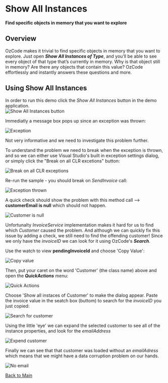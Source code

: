 ﻿# Show All Instances
**Find specific objects in memory that you want to explore**

## Overview

OzCode makes it trivial to find specific objects in memory that you want to explore. Just open ***Show All Instances of Type***, and you’ll be able to see every object of that type that’s currently in memory. Why is that object still in memory? Are there any objects that contain this value? OzCode effortlessly and instantly answers these questions and more.

## Using Show All Instances

In order to run this demo click the _Show All Instances_ button in the demo application.  
![Show All Instances button](Resources/ShowAllInstancesButton.PNG)   

Immediatly a message box pops up since an exception was thrown:

![Exception](Resources/exceptionCaught.PNG)
 
Not very informative and we need to investigate this problem further.  
 
To understand the problem we need to break when the exception is thrown, and so we can either use Visual Studio's built in exception settings dialog, or simply click the "Break on all CLR excetions" button:

![Break on all CLR exceptions](Resources/breakonexceptions.png) 

Re-run the sample - you should break on _SendInvoice_ call:

![Exception thrown](Resources/exceptionThrown.PNG)

A quick check should show the problem with this method call --> __customerEmail is null__ which should not happen.

![Customer is null](Resources/customerIsNull.PNG)

Unfortunalty _InvoiceService_ implementation makes it hard for us to find which _Customer_ caused the problem. And although we can quickly fix this issue by adding a check, we still need to find the offending customer!
Since we only have the _invoiceID_ we can look for it using OzCode's ***Search***.  

Use the watch to view __pendingInvoiceId__ and choose 'Copy Value':

![Copy value](Resources/copyValue.png)

Then, put your caret on the word 'Customer' (the class name) above and open the ***QuickActions*** menu:

![Quick Actions](Resources/showQuickActions.PNG)

Choose 'Show all instaces of Customer' to make the dialog appear.
Paste the invoice value in the seatch box (buttom) to search for the _invoiceID_ you just copied:

![Search for customer](Resources/SearchForCustomer.PNG)

Using the little 'eye' we can expand the selected customer to see all of the instance properties, and look for the _emailAddress_

![Expend customer](Resources/viewWholeCustomer.PNG)

Finally we can see that that customer was loaded without an _emailAdress_ which means that we might have a data corruption problem on our hands.

![No email](Resources/emailIsNullInCustomer.PNG)

[Back to Main](../../README.md)
